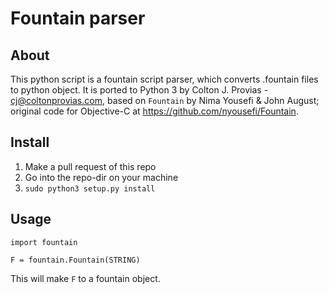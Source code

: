 # Fountain parser

## About

This python script is a fountain script parser, which converts .fountain files to python object. It is ported to Python 3 by Colton J. Provias - cj@coltonprovias.com, based on `Fountain` by Nima Yousefi & John August; original code for Objective-C at https://github.com/nyousefi/Fountain.

## Install

1. Make a pull request of this repo
3. Go into the repo-dir on your machine
2. `sudo python3 setup.py install`

## Usage

```
import fountain

F = fountain.Fountain(STRING)
```

This will make `F` to a fountain object.
